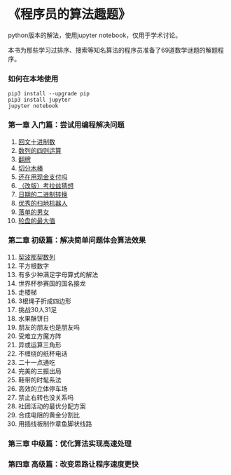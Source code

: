 # 《程序员的算法趣题》
python版本的解法，使用jupyter notebook，仅用于学术讨论。

本书为那些学习过排序、搜索等知名算法的程序员准备了69道数学谜题的解题程序。

### 如何在本地使用
```
pip3 install --upgrade pip
pip3 install jupyter
jupyter notebook
```

### 第一章 入门篇：尝试用编程解决问题
1. [回文十进制数][ref1]
2. [数列的四则运算][ref2]
3. [翻牌][ref3]
4. [切分木棒][ref4]
5. [还在用现金支付吗][ref5]
6. [（改版）考拉兹猜想][ref6]
7. [日期的二进制转换][ref7]
8. [优秀的扫地机器人][ref8]
9. [落单的男女][ref9]
10. [轮盘的最大值][ref10]

### 第二章 初级篇：解决简单问题体会算法效果
11. [契波那契数列][ref11]
12. 平方根数字
13. 有多少种满足字母算式的解法
14. 世界杯参赛国的国名接龙
15. 走楼梯
16. 3根绳子折成四边形
17. 挑战30人31足
18. 水果酥饼日
19. 朋友的朋友也是朋友吗
20. 受难立方魔方阵
21. 异或运算三角形
22. 不缠绕的纸杯电话
23. 二十一点通吃
24. 完美的三振出局
25. 鞋带的时髦系法
26. 高效的立体停车场
27. 禁止右转也没关系吗
28. 社团活动的最优分配方案
29. 合成电阻的黄金分割比
30. 用插线板制作章鱼脚状线路
### 第三章 中级篇：优化算法实现高速处理
### 第四章 高级篇：改变思路让程序速度更快

[ref1]: ./回文十进制数.ipynb "回文十进制数"
[ref2]: ./数列的四则运算.ipynb "数列的四则运算"
[ref3]: ./翻牌.ipynb "翻牌"
[ref4]: ./切分木棒.ipynb "切分木棒"
[ref5]: ./还在用现金支付吗.ipynb "还在用现金支付吗"
[ref6]: ./（改版）考拉兹猜想.ipynb "（改版）考拉兹猜想"
[ref7]: ./日期的二进制转换.ipynb "日期的二进制转换"
[ref8]: ./优秀的扫地机器人.ipynb "优秀的扫地机器人"
[ref9]: ./落单的男女.ipynb "落单的男女"
[ref10]: ./轮盘的最大值.ipynb "轮盘的最大值"
[ref11]: ./契波那契数列.ipynb "契波那契数列"
